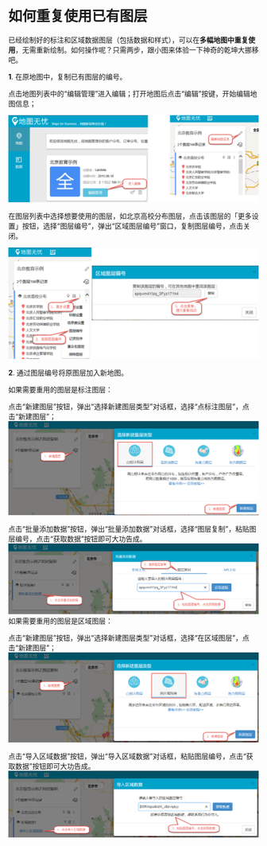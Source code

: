 # 如何重复使用已有图层

已经绘制好的标注和区域数据图层（包括数据和样式），可以在**多幅地图中重复使用**，无需重新绘制。如何操作呢？只需两步，跟小图来体验一下神奇的乾坤大挪移吧。

**1**.  在原地图中，复制已有图层的编号。

点击地图列表中的“编辑管理”进入编辑；打开地图后点击“编辑”按键，开始编辑地图信息；

![](重复使用已有图层2.png)

在图层列表中选择想要使用的图层，如北京高校分布图层，点击该图层的「更多设置」按钮，选择“图层编号”，弹出“区域图层编号”窗口，复制图层编号，点击关闭。
    
![](重复使用已有图层100.png)

**2**. 通过图层编号将原图层加入新地图。

如果需要重用的图层是标注图层：

点击“新建图层”按钮，弹出“选择新建图层类型”对话框，选择“点标注图层”，点击“新建图层”；
![](重复使用已有图层3.png)

点击“批量添加数据”按钮，弹出“批量添加数据”对话框，选择“图层复制”，粘贴图层编号，点击“获取数据”按钮即可大功告成。
![](重复使用已有图层4.png)
如果需要重用的图层是区域图层：

点击“新建图层”按钮，弹出“选择新建图层类型”对话框，选择“在区域图层”，点击“新建图层”；
![](重复使用已有图层5.png)

点击“导入区域数据”按钮，弹出“导入区域数据”对话框，粘贴图层编号，点击“获取数据”按钮即可大功告成。
![](重复使用已有图层6.png)


